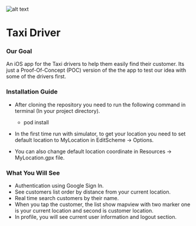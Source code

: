 ![alt text](https://www.sharetee.org/RaeDev/mytaxiplusuiboardlightmode.png)
# Taxi Driver 

### Our Goal
An iOS app for the Taxi drivers to help them easily find their customer. Its just a Proof-Of-Concept (POC) version of the the app to test our idea with some of the drivers first.

### Installation Guide
 - After cloning the repository you need to run the following command in terminal (In your project directory). 
    - pod install
 
 - In the first time run with simulator, to get your location you need to set default location to MyLocation in EditScheme -> Options.
 - You can also change default location coordinate in Resources -> MyLocation.gpx file.

### What You Will See
- Authentication using Google Sign In.
- See customers list order by distance from your current location.
- Real time search customers by their name.
- When you tap the customer, the list show mapview with two marker one is your current location and second is customer location.
- In profile, you will see current user information and logout section.
